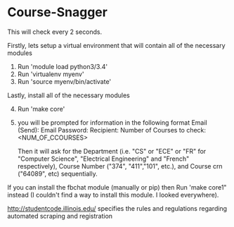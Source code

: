# Course-Snagger

This will check every 2 seconds.


Firstly, lets setup a virtual environment that will contain all of the necessary modules

1. Run 'module load python3/3.4'
2. Run 'virtualenv myenv'
3. Run 'source myenv/bin/activate'

Lastly, install all of the necessary modules

4. Run 'make core'
5. you will be prompted for information in the following format
	Email (Send): <YOUR EMAIL>
	Email Password: <PASS>
	Recipient: <RECEIVER>
	Number of Courses to check: <NUM_OF_CCOURSES>
	
	Then it will ask for the Department (i.e. "CS" or "ECE" or "FR" for "Computer Science", "Electrical Engineering" and "French" respectively), Course Number ("374", "411","101", etc.), and Course crn ("64089", etc) sequentially.
	
	

If you can install the fbchat module (manually or pip) then Run 'make core1" instead (I couldn't find a way to install this module.  I looked everywhere).





http://studentcode.illinois.edu/ specifies the rules and regulations regarding automated scraping and registration
